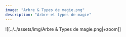 ```yaml
---
image: "Arbre & Types de magie.png"
description: "Arbre et types de magie"
---
```


![[../../assets/img/Arbre & Types de magie.png|+zoom]]